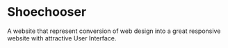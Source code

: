 # Shoechooser
A website that represent conversion of web design into a great responsive website with attractive User Interface.

